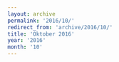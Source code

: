 ```yaml
---
layout: archive
permalink: '2016/10/'
redirect_from: 'archive/2016/10/'
title: 'Oktober 2016'
year: '2016'
month: '10'
---
```


